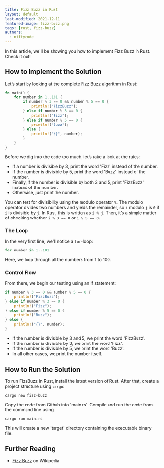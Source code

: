 ```yaml
---
title: Fizz Buzz in Rust
layout: default
last-modified: 2021-12-11
featured-image: fizz-buzz.png
tags: [rust, fizz-buzz]
authors:
  - niftycode
---
```


In this article, we'll be showing you how to implement Fizz Buzz in Rust. Check it out!

## How to Implement the Solution

Let’s start by looking at the complete Fizz Buzz algorithm in Rust:

```rust
fn main() {
    for number in 1..101 {
        if number % 3 == 0 && number % 5 == 0 {
            println!("FizzBuzz");
        } else if number % 3 == 0 {
            println!("Fizz");
        } else if number % 5 == 0 {
            println!("Buzz");
        } else {
            println!("{}", number);
        }
    }
}
```

Before we dig into the code too much, let’s take a look at the rules:

* If a number is divisible by 3, print the word 'Fizz' instead of the number.
* If the number is divisible by 5, print the word 'Buzz' instead of the number.
* Finally, if the number is divisible by both 3 and 5, print 'FizzBuzz' instead of the number.
* Otherwise, just print the number.

You can test for divisibility using the modulo operator `%`. The modulo operator divides two numbers and yields the remainder, so `i` modulo `j` is `0` if `i` is divisible by `j`. In Rust, this is written as `i % j`. Then, it’s a simple matter of checking whether `i % 3 == 0` or `i % 5 == 0`.

### The Loop

In the very first line, we'll notice a `for`-loop:

```rust
for number in 1..101
```

Here, we loop through all the numbers from 1 to 100.

### Control Flow

From there, we begin our testing using an if statement:

```rust
if number % 3 == 0 && number % 5 == 0 {
    println!("FizzBuzz");
} else if number % 3 == 0 {
    println!("Fizz");
} else if number % 5 == 0 {
    println!("Buzz");
} else {
    println!("{}", number);
}
```

* If the number is divisible by 3 and 5, we print the word 'FizzBuzz'.
* If the number is divisible by 3, we print the word 'Fizz'.
* If the number is divisible by 5, we print the word 'Buzz'.
* In all other cases, we print the number itself.

## How to Run the Solution

To run FizzBuzz in Rust, install the latest version of Rust. After that, create a project structure using `cargo`:

```console
cargo new fizz-buzz
```

Copy the code from Github into 'main.rs'. Compile and run the code from the command line using

```console
cargo run main.rs
```

This will create a new 'target' directory containing the executable binary file.

## Further Reading

* [Fizz Buzz][1] on Wikipedia

[1]: https://en.wikipedia.org/wiki/Fizz_buzz
